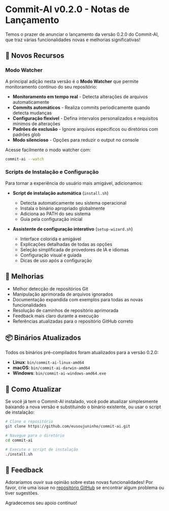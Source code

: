 # Commit-AI v0.2.0 - Notas de Lançamento

Temos o prazer de anunciar o lançamento da versão 0.2.0 do Commit-AI, que traz várias funcionalidades novas e melhorias significativas!

## 🌟 Novos Recursos

### Modo Watcher

A principal adição nesta versão é o **Modo Watcher** que permite monitoramento contínuo do seu repositório:

- **Monitoramento em tempo real** - Detecta alterações de arquivos automaticamente
- **Commits automáticos** - Realiza commits periodicamente quando detecta mudanças
- **Configuração flexível** - Defina intervalos personalizados e requisitos mínimos de alterações
- **Padrões de exclusão** - Ignore arquivos específicos ou diretórios com padrões glob
- **Modo silencioso** - Opções para reduzir o output no console

Acesse facilmente o modo watcher com:
```bash
commit-ai --watch
```

### Scripts de Instalação e Configuração

Para tornar a experiência do usuário mais amigável, adicionamos:

- **Script de instalação automática** (`install.sh`)
  - Detecta automaticamente seu sistema operacional
  - Instala o binário apropriado globalmente
  - Adiciona ao PATH do seu sistema
  - Guia pela configuração inicial

- **Assistente de configuração interativo** (`setup-wizard.sh`)
  - Interface colorida e amigável
  - Explicações detalhadas de todas as opções
  - Seleção simplificada de provedores de IA e idiomas
  - Configuração visual e guiada
  - Dicas de uso após a configuração

## 🔧 Melhorias

- Melhor detecção de repositórios Git
- Manipulação aprimorada de arquivos ignorados
- Documentação expandida com exemplos para todas as novas funcionalidades
- Resolução de caminhos de repositório aprimorada
- Feedback mais claro durante a execução
- Referências atualizadas para o repositório GitHub correto

## 📦 Binários Atualizados

Todos os binários pré-compilados foram atualizados para a versão 0.2.0:

- **Linux**: `bin/commit-ai-linux-amd64`
- **macOS**: `bin/commit-ai-darwin-amd64`
- **Windows**: `bin/commit-ai-windows-amd64.exe`

## 🚀 Como Atualizar

Se você já tem o Commit-AI instalado, você pode atualizar simplesmente baixando a nova versão e substituindo o binário existente, ou usar o script de instalação:

```bash
# Clone o repositório
git clone https://github.com/eusoujuninho/commit-ai.git

# Navegue para o diretório
cd commit-ai

# Execute o script de instalação
./install.sh
```

## 🤔 Feedback

Adoraríamos ouvir sua opinião sobre estas novas funcionalidades! Por favor, crie uma issue no [repositório GitHub](https://github.com/eusoujuninho/commit-ai/issues) se encontrar algum problema ou tiver sugestões.

Agradecemos seu apoio contínuo! 